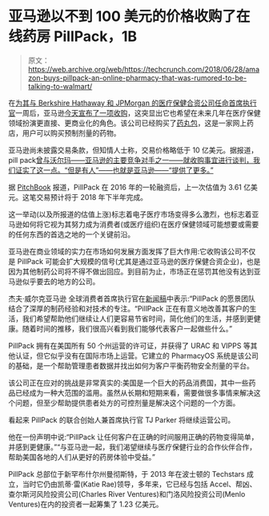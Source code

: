 # 亚马逊以不到 100 美元的价格收购了在线药房 PillPack，1B 

> 原文：<https://web.archive.org/web/https://techcrunch.com/2018/06/28/amazon-buys-pillpack-an-online-pharmacy-that-was-rumored-to-be-talking-to-walmart/>

在[为其与 Berkshire Hathaway 和 JPMorgan 的医疗保健合资公司任命首席执行官](https://web.archive.org/web/20230407054849/https://techcrunch.com/2018/06/20/atul-gawande-the-doctor-and-writer-named-ceo-of-amazons-employee-healthcare-jv/)一周后，亚马逊[今天宣布了一项收购](https://web.archive.org/web/20230407054849/https://www.businesswire.com/news/home/20180628005614/en/)，这突显出它也希望在未来几年在医疗保健领域扮演更直接、更商业化的角色。该公司已经购买了[药丸包](https://web.archive.org/web/20230407054849/http://pillpack.com/)，这是一家网上药店，用户可以购买预制剂量的药物。

亚马逊尚未披露交易条款，但知情人士称，交易价格略低于 10 亿美元。据报道，pill pack[曾与沃尔玛——亚马逊的主要竞争对手之一——就收购事宜进行谈判，我们证实了这一点。“但是有人”——也就是亚马逊——“提供了更多。”](https://web.archive.org/web/20230407054849/https://www.cnbc.com/2018/04/02/walmart-buying-pillpack-online-pharmacy-sources.html)

据 [PitchBook](https://web.archive.org/web/20230407054849/https://my.pitchbook.com/profile/57127-96/company/profile#deal-history/103793-86T) 报道，PillPack 在 2016 年的一轮融资后，上一次估值为 3.61 亿美元。这笔交易预计将于 2018 年下半年完成。

这一举动(以及所报道的估值上涨)标志着电子医疗市场变得多么激烈，也标志着亚马逊如何将它视为其努力成为消费者(或医疗组织)在医疗保健领域可能想要或需要的任何东西的首选之地的一个关键前沿。

亚马逊在商业领域的实力在市场如何发展方面发挥了巨大作用:它收购该公司不仅是 PillPack 可能会扩大规模的信号(尤其是通过亚马逊的医疗保健合资企业)，也是因为其他制药公司将不得不做出回应。到目前为止，市场正在惩罚其他没有达到亚马逊似乎要去的地方的公司。

杰夫·威尔克亚马逊 全球消费者首席执行官在[新闻稿](https://web.archive.org/web/20230407054849/https://www.businesswire.com/news/home/20180628005614/en/)中表示:“PillPack 的愿景团队结合了深厚的制药经验和对技术的专注。“PillPack 正在有意义地改善其客户的生活，我们希望帮助他们继续让人们更容易节省时间，简化他们的生活，并感到更健康。随着时间的推移，我们很高兴看到我们能够代表客户一起做些什么。”

 PillPack 拥有在美国所有 50 个州运营的许可证，并获得了 URAC 和 VIPPS 等其他认证，但它似乎没有在国际市场上运营。它建立的 PharmacyOS 系统是该公司的基础，是一个帮助管理患者数据并找出如何为客户平衡药物安全剂量的平台。

该公司正在应对的挑战是非常真实的:美国是一个巨大的药品消费国，其中一些药品已经成为一种大范围的滥用。虽然从长期和短期来看，需要做很多事情来解决这个问题，但至少帮助提供患者处方的可控剂量是解决这个问题的一个方面。

看起来 PillPack 的联合创始人兼首席执行官 TJ Parker 将继续运营公司。

他在一份声明中说:“PillPack 让任何客户在正确的时间服用正确的药物变得简单，并感到更健康。”“与亚马逊一起，我们渴望继续与医疗保健行业的合作伙伴合作，帮助美国各地的人们从更好的药房体验中受益。”

PillPack 总部位于新罕布什尔州曼彻斯特，于 2013 年在波士顿的 Techstars 成立，当时它仍由凯蒂·雷(Katie Rae)领导，多年来，它已经与包括 Accel、帮凶、查尔斯河风险投资公司(Charles River Ventures)和门洛风险投资公司(Menlo Ventures)在内的投资者一起筹集了 1.23 亿美元。